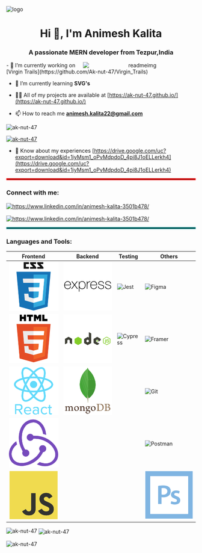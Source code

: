 ![logo](https://github.com/Ak-nut-47/Ak-nut-47/assets/104593018/56138561-f042-4a4f-9ae1-5599c1a6a02f)

<h1 align="center">Hi 👋, I'm Animesh Kalita</h1>
<h3 align="center">A passionate MERN developer from Tezpur,India</h3>

<p align="center">
  <img src="https://media.licdn.com/dms/image/D4E12AQGWZAOnLDRaQw/article-cover_image-shrink_600_2000/0/1656679844338?e=2147483647&v=beta&t=LXuiCyZghSphTvRRmE7VHke8tY9dUz1o6NTErlbbItQ" alt="readmeimg" width="300" align="right">
</p>
- 🔭 I’m currently working on [Virgin Trails](https://github.com/Ak-nut-47/Virgin_Trails)

- 🌱 I’m currently learning **SVG's**

- 👨‍💻 All of my projects are available at [https://ak-nut-47.github.io/](https://ak-nut-47.github.io/)

- 📫 How to reach me **animesh.kalita22@gmail.com**
<p align="left"> <img src="https://komarev.com/ghpvc/?username=ak-nut-47&label=Profile%20views&color=0e75b6&style=flat" alt="ak-nut-47" /> </p>

<p align="left"> <a href="https://github.com/ryo-ma/github-profile-trophy"><img src="https://github-profile-trophy.vercel.app/?username=ak-nut-47" alt="ak-nut-47" /></a> </p>



- 📄 Know about my experiences [https://drive.google.com/uc?export=download&id=1iyMsm1_oPvMdpdoD_4pi8J1oELLerkh4](https://drive.google.com/uc?export=download&id=1iyMsm1_oPvMdpdoD_4pi8J1oELLerkh4)
<hr style="border: 2px solid red;">

<h3 align="left">Connect with me:</h3>
<p align="left">
<a href="https://linkedin.com/in/https://www.linkedin.com/in/animesh-kalita-3501b478/" target="blank"><img align="center" src="https://raw.githubusercontent.com/rahuldkjain/github-profile-readme-generator/master/src/images/icons/Social/linked-in-alt.svg" alt="https://www.linkedin.com/in/animesh-kalita-3501b478/" height="30" width="40" /></a>
</p>

<p align="left">
<a href="https://linkedin.com/in/https://www.linkedin.com/in/animesh-kalita-3501b478/" target="blank"><img align="center" src="https://media.istockphoto.com/id/1307651181/th/%E0%B9%80%E0%B8%A7%E0%B8%84%E0%B9%80%E0%B8%95%E0%B8%AD%E0%B8%A3%E0%B9%8C/%E0%B8%84%E0%B9%8D%E0%B8%B2%E0%B8%A7%E0%B9%88%E0%B8%B2-portfolio-%E0%B8%9A%E0%B8%99%E0%B8%9E%E0%B8%B7%E0%B9%89%E0%B8%99%E0%B8%AB%E0%B8%A5%E0%B8%B1%E0%B8%87%E0%B8%97%E0%B8%B5%E0%B9%88%E0%B8%A1%E0%B8%B5%E0%B8%AA%E0%B8%B5%E0%B8%AA%E0%B8%B1%E0%B8%99.jpg?s=170667a&w=0&k=20&c=TnKxvBHXZ3AYwKvCEKnTWOKOEoGknsR7CIAMmcaHDDA=" alt="https://www.linkedin.com/in/animesh-kalita-3501b478/"  width="120" /></a>
</p>

<hr style="border: 2px solid teal;">

<h3 align="left">Languages and Tools:</h3>

| **Frontend**             | **Backend**             | **Testing**             | **Others**             |
| ----------------------- | ----------------------- | ----------------------- | ----------------------- |
| ![CSS3][css3]            | ![Express][express]     | ![Jest][jest]           | ![Figma][figma]         |
| ![HTML5][html5]          | ![Node.js][nodejs]      | ![Cypress][cypress]     | ![Framer][framer]       |
| ![React][react]          | ![MongoDB][mongodb]     |                         | ![Git][git]             |
| ![Redux][redux]          |                         |                         | ![Postman][postman]     |
| ![Javascript][javascript]|                         |                         | ![Photoshop][photoshop] |

[css3]: https://raw.githubusercontent.com/devicons/devicon/master/icons/css3/css3-original-wordmark.svg
[html5]: https://raw.githubusercontent.com/devicons/devicon/master/icons/html5/html5-original-wordmark.svg
[react]: https://raw.githubusercontent.com/devicons/devicon/master/icons/react/react-original-wordmark.svg
[redux]: https://raw.githubusercontent.com/devicons/devicon/master/icons/redux/redux-original.svg
[express]: https://raw.githubusercontent.com/devicons/devicon/master/icons/express/express-original-wordmark.svg
[nodejs]: https://raw.githubusercontent.com/devicons/devicon/master/icons/nodejs/nodejs-original-wordmark.svg
[mongodb]: https://raw.githubusercontent.com/devicons/devicon/master/icons/mongodb/mongodb-original-wordmark.svg
[jest]: https://www.vectorlogo.zone/logos/jestjsio/jestjsio-icon.svg
[figma]: https://www.vectorlogo.zone/logos/figma/figma-icon.svg
[framer]: https://www.vectorlogo.zone/logos/framer/framer-icon.svg
[git]: https://www.vectorlogo.zone/logos/git-scm/git-scm-icon.svg
[postman]: https://www.vectorlogo.zone/logos/getpostman/getpostman-icon.svg
[photoshop]: https://raw.githubusercontent.com/devicons/devicon/master/icons/photoshop/photoshop-line.svg
[cypress]: https://raw.githubusercontent.com/simple-icons/simple-icons/6e46ec1fc23b60c8fd0d2f2ff46db82e16dbd75f/icons/cypress.svg
[javascript]:https://raw.githubusercontent.com/devicons/devicon/master/icons/javascript/javascript-original.svg

<p><img align="left" src="https://github-readme-stats.vercel.app/api/top-langs?username=ak-nut-47&show_icons=true&locale=en&layout=compact" alt="ak-nut-47" /></p>

<p>&nbsp;<img align="center" src="https://github-readme-stats.vercel.app/api?username=ak-nut-47&show_icons=true&locale=en" alt="ak-nut-47" /></p>

<p><img align="center" src="https://github-readme-streak-stats.herokuapp.com/?user=ak-nut-47&" alt="ak-nut-47" /></p>
